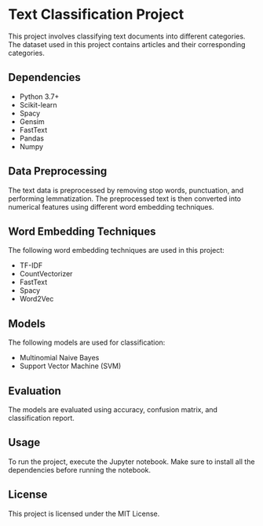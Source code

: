# Text Classification Project

This project involves classifying text documents into different categories. The dataset used in this project contains articles and their corresponding categories.

## Dependencies

- Python 3.7+
- Scikit-learn
- Spacy
- Gensim
- FastText
- Pandas
- Numpy

## Data Preprocessing

The text data is preprocessed by removing stop words, punctuation, and performing lemmatization. The preprocessed text is then converted into numerical features using different word embedding techniques.

## Word Embedding Techniques

The following word embedding techniques are used in this project:

- TF-IDF
- CountVectorizer
- FastText
- Spacy
- Word2Vec

## Models

The following models are used for classification:

- Multinomial Naive Bayes
- Support Vector Machine (SVM)

## Evaluation

The models are evaluated using accuracy, confusion matrix, and classification report.

## Usage

To run the project, execute the Jupyter notebook. Make sure to install all the dependencies before running the notebook.

## License

This project is licensed under the MIT License.
